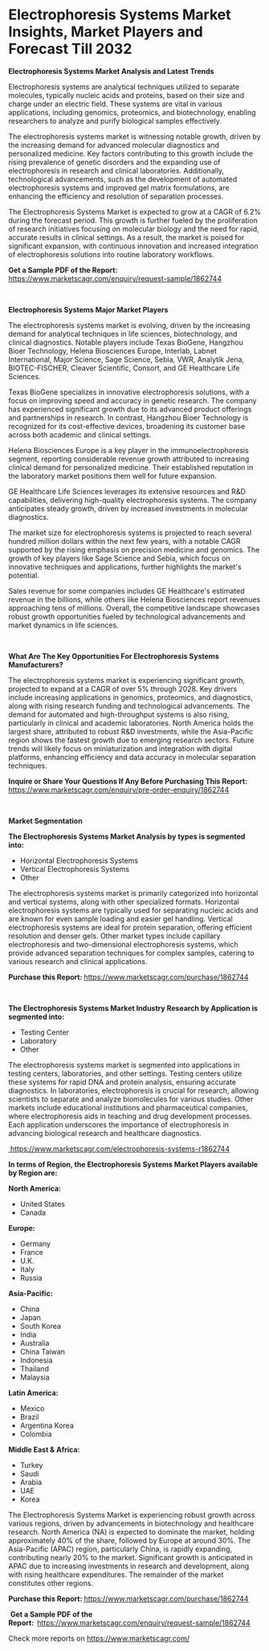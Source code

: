 <p><h1>Electrophoresis Systems Market Insights, Market Players and Forecast Till 2032</h1></p><p><strong>Electrophoresis Systems Market Analysis and Latest Trends</strong></p>
<p><p>Electrophoresis systems are analytical techniques utilized to separate molecules, typically nucleic acids and proteins, based on their size and charge under an electric field. These systems are vital in various applications, including genomics, proteomics, and biotechnology, enabling researchers to analyze and purify biological samples effectively.</p><p>The electrophoresis systems market is witnessing notable growth, driven by the increasing demand for advanced molecular diagnostics and personalized medicine. Key factors contributing to this growth include the rising prevalence of genetic disorders and the expanding use of electrophoresis in research and clinical laboratories. Additionally, technological advancements, such as the development of automated electrophoresis systems and improved gel matrix formulations, are enhancing the efficiency and resolution of separation processes.</p><p>The Electrophoresis Systems Market is expected to grow at a CAGR of 6.2% during the forecast period. This growth is further fueled by the proliferation of research initiatives focusing on molecular biology and the need for rapid, accurate results in clinical settings. As a result, the market is poised for significant expansion, with continuous innovation and increased integration of electrophoresis solutions into routine laboratory workflows.</p></p>
<p><strong>Get a Sample PDF of the Report:&nbsp;</strong> <a href="https://www.marketscagr.com/enquiry/request-sample/1862744?utm_campaign=3224&utm_medium=2&utm_source=Github&utm_content=ia&utm_term=08042025&utm_id=electrophoresis-systems">https://www.marketscagr.com/enquiry/request-sample/1862744</a></p>
<p>&nbsp;</p>
<p><strong>Electrophoresis Systems Major Market Players</strong></p>
<p><p>The electrophoresis systems market is evolving, driven by the increasing demand for analytical techniques in life sciences, biotechnology, and clinical diagnostics. Notable players include Texas BioGene, Hangzhou Bioer Technology, Helena Biosciences Europe, Interlab, Labnet International, Major Science, Sage Science, Sebia, VWR, Analytik Jena, BIOTEC-FISCHER, Cleaver Scientific, Consort, and GE Healthcare Life Sciences.</p><p>Texas BioGene specializes in innovative electrophoresis solutions, with a focus on improving speed and accuracy in genetic research. The company has experienced significant growth due to its advanced product offerings and partnerships in research. In contrast, Hangzhou Bioer Technology is recognized for its cost-effective devices, broadening its customer base across both academic and clinical settings.</p><p>Helena Biosciences Europe is a key player in the immunoelectrophoresis segment, reporting considerable revenue growth attributed to increasing clinical demand for personalized medicine. Their established reputation in the laboratory market positions them well for future expansion.</p><p>GE Healthcare Life Sciences leverages its extensive resources and R&D capabilities, delivering high-quality electrophoresis systems. The company anticipates steady growth, driven by increased investments in molecular diagnostics.</p><p>The market size for electrophoresis systems is projected to reach several hundred million dollars within the next few years, with a notable CAGR supported by the rising emphasis on precision medicine and genomics. The growth of key players like Sage Science and Sebia, which focus on innovative techniques and applications, further highlights the market's potential.</p><p>Sales revenue for some companies includes GE Healthcare's estimated revenue in the billions, while others like Helena Biosciences report revenues approaching tens of millions. Overall, the competitive landscape showcases robust growth opportunities fueled by technological advancements and market dynamics in life sciences.</p></p>
<p>&nbsp;</p>
<p><strong>What Are The Key Opportunities For Electrophoresis Systems Manufacturers?</strong></p>
<p><p>The electrophoresis systems market is experiencing significant growth, projected to expand at a CAGR of over 5% through 2028. Key drivers include increasing applications in genomics, proteomics, and diagnostics, along with rising research funding and technological advancements. The demand for automated and high-throughput systems is also rising, particularly in clinical and academic laboratories. North America holds the largest share, attributed to robust R&D investments, while the Asia-Pacific region shows the fastest growth due to emerging research sectors. Future trends will likely focus on miniaturization and integration with digital platforms, enhancing efficiency and data accuracy in molecular separation techniques.</p></p>
<p><strong>Inquire or Share Your Questions If Any Before Purchasing This Report:</strong> <a href="https://www.marketscagr.com/enquiry/pre-order-enquiry/1862744?utm_campaign=3224&utm_medium=2&utm_source=Github&utm_content=ia&utm_term=08042025&utm_id=electrophoresis-systems">https://www.marketscagr.com/enquiry/pre-order-enquiry/1862744</a></p>
<p>&nbsp;</p>
<p><strong>Market Segmentation</strong></p>
<p><strong>The Electrophoresis Systems Market Analysis by types is segmented into:</strong></p>
<p><ul><li>Horizontal Electrophoresis Systems</li><li>Vertical Electrophoresis Systems</li><li>Other</li></ul></p>
<p><p>The electrophoresis systems market is primarily categorized into horizontal and vertical systems, along with other specialized formats. Horizontal electrophoresis systems are typically used for separating nucleic acids and are known for even sample loading and easier gel handling. Vertical electrophoresis systems are ideal for protein separation, offering efficient resolution and denser gels. Other market types include capillary electrophoresis and two-dimensional electrophoresis systems, which provide advanced separation techniques for complex samples, catering to various research and clinical applications.</p></p>
<p><strong>Purchase this Report:&nbsp;</strong><a href="https://www.marketscagr.com/purchase/1862744?utm_campaign=3224&utm_medium=2&utm_source=Github&utm_content=ia&utm_term=08042025&utm_id=electrophoresis-systems">https://www.marketscagr.com/purchase/1862744</a></p>
<p>&nbsp;</p>
<p><strong>The Electrophoresis Systems Market Industry Research by Application is segmented into:</strong></p>
<p><ul><li>Testing Center</li><li>Laboratory</li><li>Other</li></ul></p>
<p><p>The electrophoresis systems market is segmented into applications in testing centers, laboratories, and other settings. Testing centers utilize these systems for rapid DNA and protein analysis, ensuring accurate diagnostics. In laboratories, electrophoresis is crucial for research, allowing scientists to separate and analyze biomolecules for various studies. Other markets include educational institutions and pharmaceutical companies, where electrophoresis aids in teaching and drug development processes. Each application underscores the importance of electrophoresis in advancing biological research and healthcare diagnostics.</p></p>
<p><a href="https://www.marketscagr.com/electrophoresis-systems-r1862744?utm_campaign=3224&utm_medium=2&utm_source=Github&utm_content=ia&utm_term=08042025&utm_id=electrophoresis-systems">&nbsp;https://www.marketscagr.com/electrophoresis-systems-r1862744</a></p>
<p><strong>In terms of Region, the Electrophoresis Systems Market Players available by Region are:</strong></p>
<p>
    <p> <strong> North America: </strong>
        <ul>
            <li>United States</li>
            <li>Canada</li>
        </ul>
        </p> 
    <p> <strong> Europe: </strong>
        <ul>
            <li>Germany</li>
            <li>France</li>
            <li>U.K.</li>
            <li>Italy</li>
            <li>Russia</li>
        </ul>
        </p> 
    <p> <strong> Asia-Pacific: </strong>
        <ul>
            <li>China</li>
            <li>Japan</li>
            <li>South Korea</li>
            <li>India</li>
            <li>Australia</li>
            <li>China Taiwan</li>
            <li>Indonesia</li>
            <li>Thailand</li>
            <li>Malaysia</li>
        </ul>
        </p> 
    <p> <strong> Latin America: </strong>
        <ul>
            <li>Mexico</li>
            <li>Brazil</li>
            <li>Argentina Korea</li>
            <li>Colombia</li>
        </ul>
        </p> 
    <p> <strong> Middle East & Africa: </strong>
        <ul>
            <li>Turkey</li>
            <li>Saudi</li>
            <li>Arabia</li>
            <li>UAE</li>
            <li>Korea</li>
        </ul>
    </p>
    </p>
<p><p>The Electrophoresis Systems Market is experiencing robust growth across various regions, driven by advancements in biotechnology and healthcare research. North America (NA) is expected to dominate the market, holding approximately 40% of the share, followed by Europe at around 30%. The Asia-Pacific (APAC) region, particularly China, is rapidly expanding, contributing nearly 20% to the market. Significant growth is anticipated in APAC due to increasing investments in research and development, along with rising healthcare expenditures. The remainder of the market constitutes other regions.</p></p>
<p><strong>Purchase this Report: </strong><a href="https://www.marketscagr.com/purchase/1862744?utm_campaign=3224&utm_medium=2&utm_source=Github&utm_content=ia&utm_term=08042025&utm_id=electrophoresis-systems">https://www.marketscagr.com/purchase/1862744</a></p>
<p>&nbsp;<strong>Get a Sample PDF of the Report:&nbsp;&nbsp;</strong><a href="https://www.marketscagr.com/enquiry/request-sample/1862744?utm_campaign=3224&utm_medium=2&utm_source=Github&utm_content=ia&utm_term=08042025&utm_id=electrophoresis-systems">https://www.marketscagr.com/enquiry/request-sample/1862744</a></p>
<p><strong></strong></p>
<p>Check more reports on <a href="https://www.marketscagr.com/?utm_campaign=3224&utm_medium=2&utm_source=Github&utm_content=ia&utm_term=08042025&utm_id=electrophoresis-systems">https://www.marketscagr.com/</a></p>